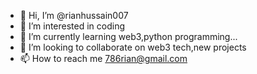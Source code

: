 - 👋 Hi, I’m @rianhussain007
- 👀 I’m interested in coding
- 🌱 I’m currently learning web3,python programming...
- 💞️ I’m looking to collaborate on web3 tech,new projects
- 📫 How to reach me 786rian@gmail.com

<!---
rianhussain007/rianhussain007 is a ✨ special ✨ repository because its `README.md` (this file) appears on your GitHub profile.
You can click the Preview link to take a look at your changes.
--->
